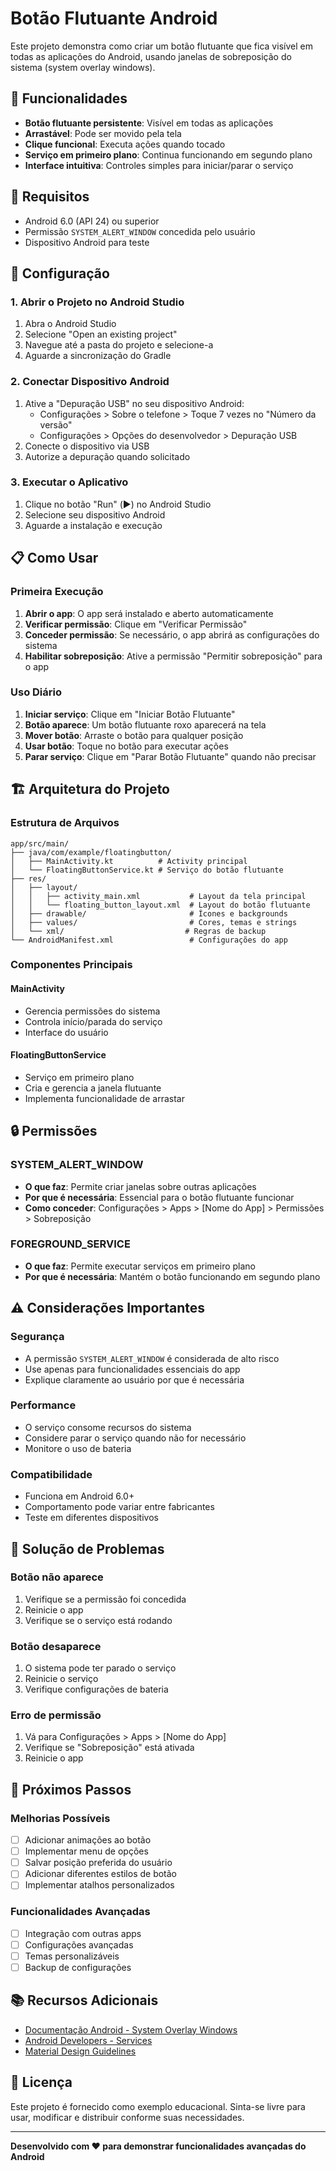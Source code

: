 # Botão Flutuante Android

Este projeto demonstra como criar um botão flutuante que fica visível em todas as aplicações do Android, usando janelas de sobreposição do sistema (system overlay windows).

## 🚀 Funcionalidades

- **Botão flutuante persistente**: Visível em todas as aplicações
- **Arrastável**: Pode ser movido pela tela
- **Clique funcional**: Executa ações quando tocado
- **Serviço em primeiro plano**: Continua funcionando em segundo plano
- **Interface intuitiva**: Controles simples para iniciar/parar o serviço

## 📱 Requisitos

- Android 6.0 (API 24) ou superior
- Permissão `SYSTEM_ALERT_WINDOW` concedida pelo usuário
- Dispositivo Android para teste

## 🔧 Configuração

### 1. Abrir o Projeto no Android Studio

1. Abra o Android Studio
2. Selecione "Open an existing project"
3. Navegue até a pasta do projeto e selecione-a
4. Aguarde a sincronização do Gradle

### 2. Conectar Dispositivo Android

1. Ative a "Depuração USB" no seu dispositivo Android:
   - Configurações > Sobre o telefone > Toque 7 vezes no "Número da versão"
   - Configurações > Opções do desenvolvedor > Depuração USB
2. Conecte o dispositivo via USB
3. Autorize a depuração quando solicitado

### 3. Executar o Aplicativo

1. Clique no botão "Run" (▶️) no Android Studio
2. Selecione seu dispositivo Android
3. Aguarde a instalação e execução

## 📋 Como Usar

### Primeira Execução

1. **Abrir o app**: O app será instalado e aberto automaticamente
2. **Verificar permissão**: Clique em "Verificar Permissão"
3. **Conceder permissão**: Se necessário, o app abrirá as configurações do sistema
4. **Habilitar sobreposição**: Ative a permissão "Permitir sobreposição" para o app

### Uso Diário

1. **Iniciar serviço**: Clique em "Iniciar Botão Flutuante"
2. **Botão aparece**: Um botão flutuante roxo aparecerá na tela
3. **Mover botão**: Arraste o botão para qualquer posição
4. **Usar botão**: Toque no botão para executar ações
5. **Parar serviço**: Clique em "Parar Botão Flutuante" quando não precisar

## 🏗️ Arquitetura do Projeto

### Estrutura de Arquivos

```
app/src/main/
├── java/com/example/floatingbutton/
│   ├── MainActivity.kt          # Activity principal
│   └── FloatingButtonService.kt # Serviço do botão flutuante
├── res/
│   ├── layout/
│   │   ├── activity_main.xml           # Layout da tela principal
│   │   └── floating_button_layout.xml  # Layout do botão flutuante
│   ├── drawable/                       # Ícones e backgrounds
│   ├── values/                         # Cores, temas e strings
│   └── xml/                           # Regras de backup
└── AndroidManifest.xml                 # Configurações do app
```

### Componentes Principais

#### MainActivity
- Gerencia permissões do sistema
- Controla início/parada do serviço
- Interface do usuário

#### FloatingButtonService
- Serviço em primeiro plano
- Cria e gerencia a janela flutuante
- Implementa funcionalidade de arrastar

## 🔒 Permissões

### SYSTEM_ALERT_WINDOW
- **O que faz**: Permite criar janelas sobre outras aplicações
- **Por que é necessária**: Essencial para o botão flutuante funcionar
- **Como conceder**: Configurações > Apps > [Nome do App] > Permissões > Sobreposição

### FOREGROUND_SERVICE
- **O que faz**: Permite executar serviços em primeiro plano
- **Por que é necessária**: Mantém o botão funcionando em segundo plano

## ⚠️ Considerações Importantes

### Segurança
- A permissão `SYSTEM_ALERT_WINDOW` é considerada de alto risco
- Use apenas para funcionalidades essenciais do app
- Explique claramente ao usuário por que é necessária

### Performance
- O serviço consome recursos do sistema
- Considere parar o serviço quando não for necessário
- Monitore o uso de bateria

### Compatibilidade
- Funciona em Android 6.0+
- Comportamento pode variar entre fabricantes
- Teste em diferentes dispositivos

## 🐛 Solução de Problemas

### Botão não aparece
1. Verifique se a permissão foi concedida
2. Reinicie o app
3. Verifique se o serviço está rodando

### Botão desaparece
1. O sistema pode ter parado o serviço
2. Reinicie o serviço
3. Verifique configurações de bateria

### Erro de permissão
1. Vá para Configurações > Apps > [Nome do App]
2. Verifique se "Sobreposição" está ativada
3. Reinicie o app

## 🚀 Próximos Passos

### Melhorias Possíveis
- [ ] Adicionar animações ao botão
- [ ] Implementar menu de opções
- [ ] Salvar posição preferida do usuário
- [ ] Adicionar diferentes estilos de botão
- [ ] Implementar atalhos personalizados

### Funcionalidades Avançadas
- [ ] Integração com outras apps
- [ ] Configurações avançadas
- [ ] Temas personalizáveis
- [ ] Backup de configurações

## 📚 Recursos Adicionais

- [Documentação Android - System Overlay Windows](https://developer.android.com/guide/topics/ui/windows)
- [Android Developers - Services](https://developer.android.com/guide/components/services)
- [Material Design Guidelines](https://material.io/design)

## 📄 Licença

Este projeto é fornecido como exemplo educacional. Sinta-se livre para usar, modificar e distribuir conforme suas necessidades.

---

**Desenvolvido com ❤️ para demonstrar funcionalidades avançadas do Android**
